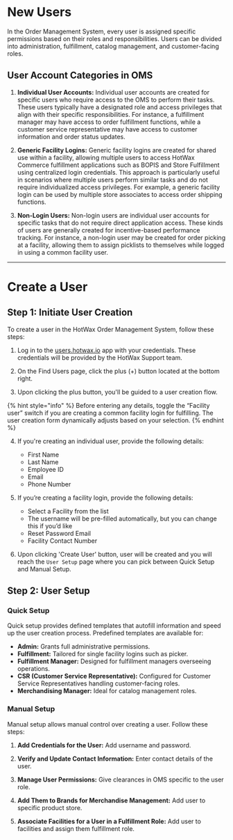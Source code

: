 # New Users

In the Order Management System, every user is assigned specific permissions based on their roles and responsibilities. Users can be divided into administration, fulfillment, catalog management, and customer-facing roles.

## User Account Categories in OMS

1. **Individual User Accounts:**
   Individual user accounts are created for specific users who require access to the OMS to perform their tasks. These users typically have a designated role and access privileges that align with their specific responsibilities. For instance, a fulfillment manager may have access to order fulfillment functions, while a customer service representative may have access to customer information and order status updates.

2. **Generic Facility Logins:**
   Generic facility logins are created for shared use within a facility, allowing multiple users to access HotWax Commerce fulfillment applications such as BOPIS and Store Fulfillment using centralized login credentials. This approach is particularly useful in scenarios where multiple users perform similar tasks and do not require individualized access privileges. For example, a generic facility login can be used by multiple store associates to access order shipping functions.

3. **Non-Login Users:**
   Non-login users are individual user accounts for specific tasks that do not require direct application access. These kinds of users are generally created for incentive-based performance tracking. For instance, a non-login user may be created for order picking at a facility, allowing them to assign picklists to themselves while logged in using a common facility user.

---

# Create a User

## Step 1: Initiate User Creation

To create a user in the HotWax Order Management System, follow these steps:

1. Log in to the [users.hotwax.io](https://users.hotwax.io) app with your credentials. These credentials will be provided by the HotWax Support team.

2. On the Find Users page, click the plus (+) button located at the bottom right.

3. Upon clicking the plus button, you'll be guided to a user creation flow.


{% hint style="info" %}
Before entering any details, toggle the “Facility user” switch if you are creating a common facility login for fulfilling. The user creation form dynamically adjusts based on your selection.
{% endhint %}

4. If you're creating an individual user, provide the following details:
   - First Name
   - Last Name
   - Employee ID
   - Email
   - Phone Number

5. If you’re creating a facility login, provide the following details:
   - Select a Facility from the list
   - The username will be pre-filled automatically, but you can change this if you’d like
   - Reset Password Email
   - Facility Contact Number
  
6. Upon clicking 'Create User' button, user will be created and you will reach the `User Setup` page where you can pick between Quick Setup and Manual Setup. 

## Step 2: User Setup

### Quick Setup

Quick setup provides defined templates that autofill information and speed up the user creation process. Predefined templates are available for:

- **Admin:** Grants full administrative permissions.
- **Fulfillment:** Tailored for single facility logins such as picker.
- **Fulfillment Manager:** Designed for fulfillment managers overseeing operations.
- **CSR (Customer Service Representative):** Configured for Customer Service Representatives handling customer-facing roles.
- **Merchandising Manager:** Ideal for catalog management roles.

### Manual Setup

Manual setup allows manual control over creating a user. Follow these steps:

1. **Add Credentials for the User:** Add username and password.
   
2. **Verify and Update Contact Information:** Enter contact details of the user. 
   
3. **Manage User Permissions:** Give clearances in OMS specific to the user role.

4. **Add Them to Brands for Merchandise Management:** Add user to specific product store. 

5. **Associate Facilities for a User in a Fulfillment Role:** Add user to facilities and assign them fulfillment role.

